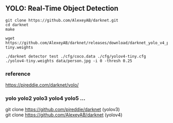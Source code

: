 ## YOLO: Real-Time Object Detection
```
git clone https://github.com/AlexeyAB/darknet.git
cd darknet
make

wget https://github.com/AlexeyAB/darknet/releases/download/darknet_yolo_v4_pre/yolov4-tiny.weights

./darknet detector test ./cfg/coco.data ./cfg/yolov4-tiny.cfg ./yolov4-tiny.weights data/person.jpg -i 0 -thresh 0.25
```

### reference
https://pjreddie.com/darknet/yolo/  

### yolo yolo2 yolo3 yolo4 yolo5 ...  
git clone https://github.com/pjreddie/darknet (yolov3)  
git clone https://github.com/AlexeyAB/darknet (yolov4)  
